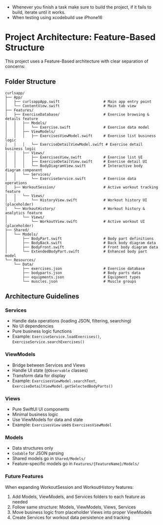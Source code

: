 - Whenever you finish a task make sure to build the project, if it fails to build, iterate until it works.
- When testing using xcodebuild use iPhone16

# Project Architecture: Feature-Based Structure

This project uses a Feature-Based architecture with clear separation of concerns:

## Folder Structure
```
curlsapp/
├── App/
│   ├── curlsappApp.swift                    # Main app entry point
│   └── ContentView.swift                    # Main tab view
├── Features/
│   ├── ExerciseDatabase/                    # Exercise browsing & details feature
│   │   ├── Models/
│   │   │   └── Exercise.swift               # Exercise data model
│   │   ├── ViewModels/
│   │   │   ├── ExercisesViewModel.swift     # Exercise list business logic
│   │   │   └── ExerciseDetailViewModel.swift # Exercise detail business logic
│   │   ├── Views/
│   │   │   ├── ExercisesView.swift          # Exercise list UI
│   │   │   ├── ExerciseDetailView.swift     # Exercise detail UI
│   │   │   └── BodyDiagramView.swift        # Interactive body diagram component
│   │   └── Services/
│   │       └── ExerciseService.swift        # Exercise data operations
│   ├── WorkoutSession/                      # Active workout tracking feature
│   │   └── Views/
│   │       └── HistoryView.swift            # Workout history UI (placeholder)
│   └── WorkoutHistory/                      # Workout history & analytics feature
│       └── Views/
│           └── WorkoutView.swift            # Active workout UI (placeholder)
├── Shared/
│   └── Models/
│       ├── BodyPart.swift                   # Body part definitions
│       ├── BodyBack.swift                   # Back body diagram data
│       ├── BodyFront.swift                  # Front body diagram data
│       └── ExtendedBodyPart.swift           # Enhanced body part model
└── Resources/
    └── Data/
        ├── exercises.json                   # Exercise database
        ├── bodyparts.json                   # Body parts data
        ├── equipments.json                  # Equipment types
        └── muscles.json                     # Muscle groups
```

## Architecture Guidelines

### Services
- Handle data operations (loading JSON, filtering, searching)
- No UI dependencies
- Pure business logic functions
- Example: `ExerciseService.loadExercises()`, `ExerciseService.searchExercises()`

### ViewModels
- Bridge between Services and Views
- Handle UI state (`@Observable` classes)
- Transform data for display
- Example: `ExercisesViewModel.searchText`, `ExerciseDetailViewModel.getSelectedBodyParts()`

### Views
- Pure SwiftUI UI components
- Minimal business logic
- Use ViewModels for data and state
- Example: `ExercisesView` uses `ExercisesViewModel`

### Models
- Data structures only
- `Codable` for JSON parsing
- Shared models go in `Shared/Models/`
- Feature-specific models go in `Features/{FeatureName}/Models/`

### Future Features
When expanding WorkoutSession and WorkoutHistory features:
1. Add Models, ViewModels, and Services folders to each feature as needed
2. Follow same structure: Models, ViewModels, Views, Services
3. Move business logic from placeholder Views into proper ViewModels
4. Create Services for workout data persistence and tracking

